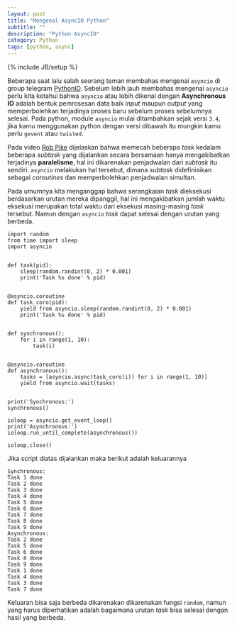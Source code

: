 ```yaml
---
layout: post
title: "Mengenal AsyncIO Python"
subtitle: ""
description: "Python AsyncIO"
category: Python
tags: [python, async]
---
```

{% include JB/setup %}

Beberapa saat lalu salah seorang teman membahas mengenai `asyncio` di group telegram [PythonID](https://t.me/pythonid). Sebelum lebih jauh membahas mengenai
`asyncio` perlu kita ketahui bahwa `asyncio` atau lebih dikenal dengan **Asynchronous IO** adalah bentuk pemrosesan data baik _input_ maupun _output_ yang 
memperbolehkan terjadinya proses baru sebelum proses sebelumnya selesai. Pada python, module `asyncio` mulai ditambahkan sejak versi `3.4`, jika kamu menggunakan 
python dengan versi dibawah itu mungkin kamu perlu `gevent` atau `twisted`.  

<!--more-->
Pada video [Rob Pike](https://www.youtube.com/watch?v=cN_DpYBzKso) dijelaskan bahwa memecah beberapa _task_ kedalam beberapa _subtask_ yang dijalankan secara bersamaan
hanya mengakibatkan terjadinya **paralelisme**, hal ini dikarenakan penjadwalan dari _subtask_ itu sendiri. `asyncio` melakukan hal tersebut, dimana _subtask_ didefinisikan sebagai 
_coroutines_ dan memperbolehkan penjadwalan simultan.  

Pada umumnya kita menganggap bahwa serangkaian _task_ dieksekusi berdasarkan urutan mereka dipanggil, hal ini mengakibatkan jumlah waktu eksekusi merupakan total waktu dari 
eksekusi masing-masing _task_ tersebut. Namun dengan `asyncio` _task_ dapat selesai dengan urutan yang berbeda.  

```
import random
from time import sleep
import asyncio


def task(pid):
    sleep(random.randint(0, 2) * 0.001)
    print('Task %s done' % pid)


@asyncio.coroutine
def task_coro(pid):
    yield from asyncio.sleep(random.randint(0, 2) * 0.001)
    print('Task %s done' % pid)


def synchronous():
    for i in range(1, 10):
        task(i)


@asyncio.coroutine
def asynchronous():
    tasks = [asyncio.async(task_coro(i)) for i in range(1, 10)]
    yield from asyncio.wait(tasks)


print('Synchronous:')
synchronous()

ioloop = asyncio.get_event_loop()
print('Asynchronous:')
ioloop.run_until_complete(asynchronous())

ioloop.close()
```  

Jika script diatas dijalankan maka berikut adalah keluarannya  

```
Synchronous:
Task 1 done
Task 2 done
Task 3 done
Task 4 done
Task 5 done
Task 6 done
Task 7 done
Task 8 done
Task 9 done
Asynchronous:
Task 2 done
Task 5 done
Task 6 done
Task 8 done
Task 9 done
Task 1 done
Task 4 done
Task 3 done
Task 7 done
```  
Keluaran bisa saja berbeda dikarenakan dikarenakan fungsi `random`, namun yang harus diperhatikan adalah bagaimana urutan _task_ bisa selesai dengan hasil yang berbeda.
